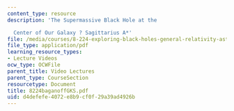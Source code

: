 ```yaml
---
content_type: resource
description: 'The Supermassive Black Hole at the

  Center of Our Galaxy ? Sagittarius A*'
file: /media/courses/8-224-exploring-black-holes-general-relativity-astrophysics-spring-2003/d4defefe4072e8b9cf0f29a39ad4926b_8224baganoffGKS.pdf
file_type: application/pdf
learning_resource_types:
- Lecture Videos
ocw_type: OCWFile
parent_title: Video Lectures
parent_type: CourseSection
resourcetype: Document
title: 8224baganoffGKS.pdf
uid: d4defefe-4072-e8b9-cf0f-29a39ad4926b
---
```

